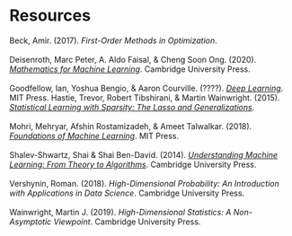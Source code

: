 # Resources

Beck, Amir. (2017). _First-Order Methods in Optimization_.<br><br>
Deisenroth, Marc Peter, A. Aldo Faisal, & Cheng Soon Ong. (2020). [_Mathematics for Machine Learning_](https://deisenroth.cc/publication/deisenroth-2020/). Cambridge University Press.<br><br>
Goodfellow, Ian, Yoshua Bengio, & Aaron Courville. (????). [_Deep Learning_](https://www.deeplearningbook.org). MIT Press.
Hastie, Trevor, Robert Tibshirani, & Martin Wainwright. (2015). [_Statistical Learning with Sparsity: The Lasso and Generalizations_](https://web.stanford.edu/~hastie/StatLearnSparsity/).<br><br>
Mohri, Mehryar, Afshin Rostamizadeh, & Ameet Talwalkar. (2018). [_Foundations of Machine Learning_](https://cs.nyu.edu/~mohri/mlbook/). MIT Press.<br><br>
Shalev-Shwartz, Shai & Shai Ben-David. (2014). [_Understanding Machine Learning: From Theory to Algorithms_](https://www.cs.huji.ac.il/~shais/UnderstandingMachineLearning/). Cambridge University Press.<br><br>
Vershynin, Roman. (2018). _High-Dimensional Probability: An Introduction with Applications in Data Science_. Cambridge University Press.<br><br>
Wainwright, Martin J. (2019). _High-Dimensional Statistics: A Non-Asymptotic Viewpoint_. Cambridge University Press.<br><br>
